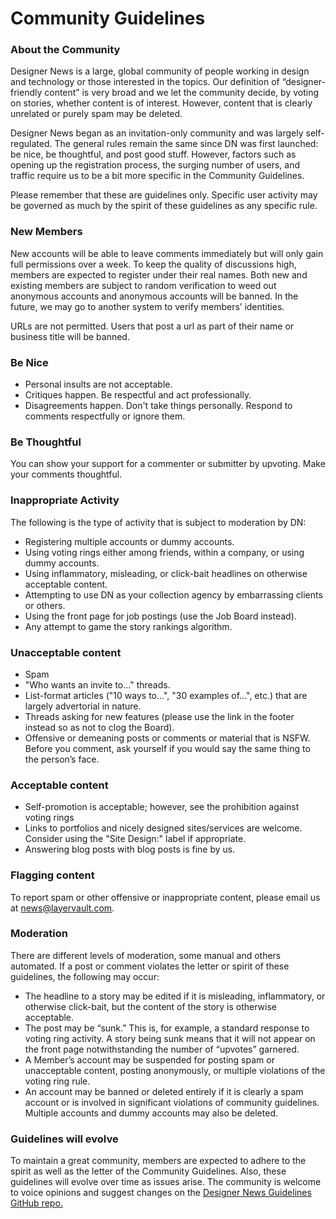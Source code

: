 # Community Guidelines

### About the Community

Designer News is a large, global community of people working in design and technology or those interested in the topics. Our definition of “designer-friendly content” is very broad and we let the community decide, by voting on stories, whether content is of interest. However, content that is clearly unrelated or purely spam may be deleted.

Designer News began as an invitation-only community and was largely self-regulated. The general rules remain the same since DN was first launched: be nice, be thoughtful, and post good stuff. However, factors such as opening up the registration process, the surging number of users, and traffic require us to be a bit more specific in the Community Guidelines.

Please remember that these are guidelines only. Specific user activity may be governed as much by the spirit of these guidelines as any specific rule.

### New Members

New accounts will be able to leave comments immediately but will only gain full permissions over a week. To keep the quality of discussions high, members are expected to register under their real names. Both new and existing members are subject to random verification to weed out anonymous accounts and anonymous accounts will be banned. In the future, we may go to another system to verify members’ identities.

URLs are not permitted. Users that post a url as part of their name or business title will be banned.

### Be Nice

- Personal insults are not acceptable.
- Critiques happen. Be respectful and act professionally.
- Disagreements happen. Don't take things personally. Respond to comments respectfully or ignore them.

### Be Thoughtful

You can show your support for a commenter or submitter by upvoting. Make your comments thoughtful.

### Inappropriate Activity

The following is the type of activity that is subject to moderation by DN:

- Registering multiple accounts or dummy accounts.
- Using voting rings either among friends, within a company, or using dummy accounts.
- Using inflammatory, misleading, or click-bait headlines on otherwise acceptable content.
- Attempting to use DN as your collection agency by embarrassing clients or others.
- Using the front page for job postings (use the Job Board instead).
- Any attempt to game the story rankings algorithm.

### Unacceptable content

- Spam
- "Who wants an invite to..." threads.
- List-format articles ("10 ways to...", "30 examples of...", etc.) that are largely advertorial in nature.
- Threads asking for new features (please use the link in the footer instead so as not to clog the Board).
- Offensive or demeaning posts or comments or material that is NSFW. Before you comment, ask yourself if you would say the same thing to the person’s face.

### Acceptable content

- Self-promotion is acceptable; however, see the prohibition against voting rings
- Links to portfolios and nicely designed sites/services are welcome. Consider using the "Site Design:" label if appropriate.
- Answering blog posts with blog posts is fine by us.

### Flagging content

To report spam or other offensive or inappropriate content, please email us at news@layervault.com.

### Moderation

There are different levels of moderation, some manual and others automated. If a post or comment violates the letter or spirit of these guidelines, the following may occur:

- The headline to a story may be edited if it is misleading, inflammatory, or otherwise click-bait, but the content of the story is otherwise acceptable.
- The post may be “sunk.” This is, for example, a standard response to voting ring activity. A story being sunk means that it will not appear on the front page notwithstanding the number of “upvotes” garnered.
- A Member’s account may be suspended for posting spam or unacceptable content, posting anonymously, or multiple violations of the voting ring rule.
- An account may be banned or deleted entirely if it is clearly a spam account or is involved in significant violations of community guidelines. Multiple accounts and dummy accounts may also be deleted.

### Guidelines will evolve

To maintain a great community, members are expected to adhere to the spirit as well as the letter of the Community Guidelines. Also, these guidelines will evolve over time as issues arise. The community is welcome to voice opinions and suggest changes on the [Designer News Guidelines GitHub repo.](https://github.com/layervault/news-guidelines)

